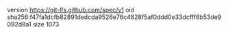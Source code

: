 version https://git-lfs.github.com/spec/v1
oid sha256:f47fa1dcfb82891dedcda9526e76c4828f5af0ddd0e33dcfff6b53de9092d8a1
size 1073
